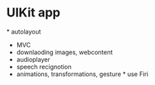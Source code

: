 # UIKit app

* autolayout
* MVC
* downlaoding images, webcontent
* audioplayer
* speech recignotion
* animations, transformations, gesture
* use Firi 
